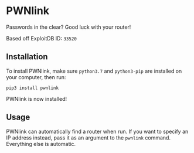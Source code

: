 # PWNlink
Passwords in the clear? Good luck with your router!

Based off ExploitDB ID: `33520`

## Installation
To install PWNlink, make sure `python3.7` and `python3-pip` are installed on your computer, then run:
```
pip3 install pwnlink
```

PWNlink is now installed!

## Usage
PWNlink can automatically find a router when run. If you want to specify an IP address instead, pass it as an argument to the `pwnlink` command. Everything else is automatic.